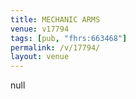 ```yaml
---
title: MECHANIC ARMS
venue: v17794
tags: [pub, "fhrs:663468"]
permalink: /v/17794/
layout: venue
---
```

null